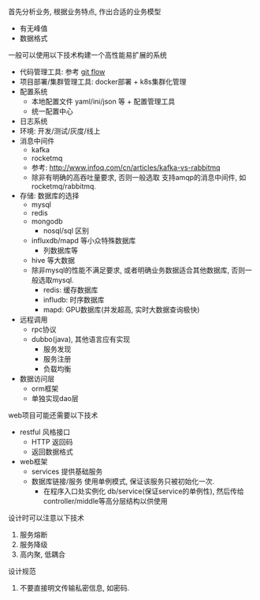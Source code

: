 首先分析业务, 根据业务特点, 作出合适的业务模型
- 有无峰值
- 数据格式

一般可以使用以下技术构建一个高性能易扩展的系统
- 代码管理工具: 参考 [git flow](/os/git/use.md#git-flow)
- 项目部署/集群管理工具: docker部署 + k8s集群化管理
- 配置系统
    - 本地配置文件 yaml/ini/json 等 + 配置管理工具
    - 统一配置中心
- 日志系统
- 环境: 开发/测试/灰度/线上
- 消息中间件
    - kafka
    - rocketmq
    - 参考: http://www.infoq.com/cn/articles/kafka-vs-rabbitmq
    - 除非有明确的高吞吐量要求, 否则一般选取 支持amqp的消息中间件, 如rocketmq/rabbitmq.
- 存储: 数据库的选择
    - mysql
    - redis
    - mongodb
        - nosql/sql 区别
    - influxdb/mapd 等小众特殊数据库
        - 列数据库等
    - hive 等大数据
    - 除非mysql的性能不满足要求, 或者明确业务数据适合其他数据库, 否则一般选取mysql.
        - redis: 缓存数据库
        - infludb: 时序数据库
        - mapd: GPU数据库(并发超高, 实时大数据查询极快)
- 远程调用
    - rpc协议
    - dubbo(java), 其他语言应有实现
        - 服务发现
        - 服务注册
        - 负载均衡
- 数据访问层
    - orm框架
    - 单独实现dao层

web项目可能还需要以下技术
- restful 风格接口
    - HTTP 返回码
    - 返回数据格式
- web框架
    - services 提供基础服务
    - 数据库链接/服务 使用单例模式, 保证该服务只被初始化一次.
        - 在程序入口处实例化 db/service(保证service的单例性), 然后传给 controller/middle等高分层结构以供使用


设计时可以注意以下技术
1. 服务熔断
2. 服务降级
3. 高内聚, 低耦合

设计规范
1. 不要直接明文传输私密信息, 如密码.
